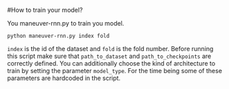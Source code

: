 #How to train your model?

You maneuver-rnn.py to train you model. 

```
python maneuver-rnn.py index fold
```
```index``` is the id of the dataset and ```fold``` is the fold number. Before running this script make sure that ```path_to_dataset``` and ```path_to_checkpoints``` are correctly defined. You can additionally choose the kind of architecture to train by setting the parameter ```model_type```. For the time being some of these parameters are hardcoded in the script.

